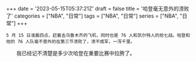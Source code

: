 +++
date = '2023-05-15T05:37:21Z'
draft = false
title = '哈登毫无意外的溃败了'
categories = ["NBA", "日常"]
tags = ["NBA", "日常"]
series = ["NBA", "日常"]
+++

    5 月 15 日凌晨四点，赶着去乌鲁木齐的飞机，同时也是 76 人和凯尔特人的抢七战。哈登和他的 76 人队毫不意外的在第三节溃败了，溃不成军，一泻千里。
    
　　我已经记不清楚是多少次哈登在重要比赛中拉胯了。